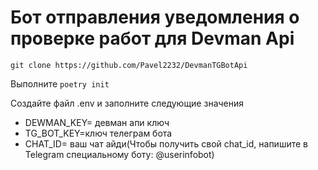 # Бот отправления уведомления о проверке работ для Devman Api

```
git clone https://github.com/Pavel2232/DevmanTGBotApi
```

Выполните ```poetry init```

Создайте файл .env и заполните следующие значения
* DEWMAN_KEY= девман апи ключ 
* TG_BOT_KEY=ключ телеграм бота 
* CHAT_ID= ваш чат айди(Чтобы получить свой chat_id, напишите в Telegram специальному боту: @userinfobot)
